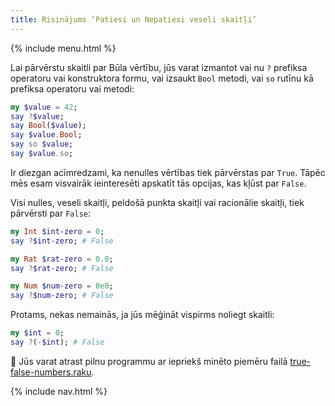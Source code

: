 ```yaml
---
title: Risinājums ‘Patiesi un Nepatiesi veseli skaitļi’
---
```


{% include menu.html %}

Lai pārvērstu skaitli par Būla vērtību, jūs varat izmantot vai nu `?` prefiksa operatoru vai konstruktora formu, vai izsaukt `Bool` metodi, vai `so` rutīnu kā prefiksa operatoru vai metodi:

```raku
my $value = 42;
say ?$value;
say Bool($value);
say $value.Bool;
say so $value;
say $value.so;
```

Ir diezgan acīmredzami, ka nenulles vērtības tiek pārvērstas par `True`. Tāpēc mēs esam visvairāk ieinteresēti apskatīt tās opcijas, kas kļūst par `False`.

Visi nulles, veseli skaitļi, peldošā punkta skaitļi vai racionālie skaitļi, tiek pārvērsti par `False`:

```raku
my Int $int-zero = 0;
say ?$int-zero; # False

my Rat $rat-zero = 0.0;
say ?$rat-zero; # False

my Num $num-zero = 0e0;
say ?$num-zero; # False
```

Protams, nekas nemainās, ja jūs mēģināt vispirms noliegt skaitli:

```raku
my $int = 0;
say ?(-$int); # False
```

🦋 Jūs varat atrast pilnu programmu ar iepriekš minēto piemēru failā [true-false-numbers.raku](https://github.com/ash/raku-course/blob/master/exercises/coercion/true-false-numbers.raku).

{% include nav.html %}